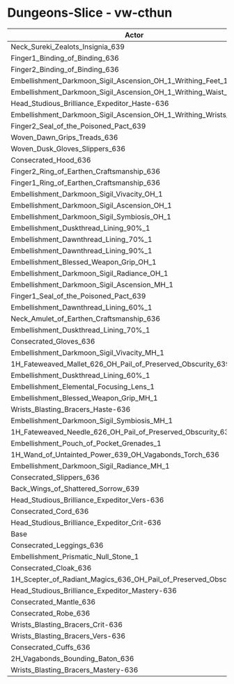 # Dungeons-Slice - vw-cthun
| Actor | DPS | Increase |
|---|:---:|:---:|
|Neck_Sureki_Zealots_Insignia_639|1476190|2.12%|
|Finger1_Binding_of_Binding_636|1475728|2.09%|
|Finger2_Binding_of_Binding_636|1474825|2.03%|
|Embellishment_Darkmoon_Sigil_Ascension_OH_1_Writhing_Feet_1|1470079|1.70%|
|Embellishment_Darkmoon_Sigil_Ascension_OH_1_Writhing_Waist_1|1467814|1.54%|
|Head_Studious_Brilliance_Expeditor_Haste-636|1462798|1.19%|
|Embellishment_Darkmoon_Sigil_Ascension_OH_1_Writhing_Wrists_1|1461932|1.13%|
|Finger2_Seal_of_the_Poisoned_Pact_639|1461846|1.13%|
|Woven_Dawn_Grips_Treads_636|1461284|1.09%|
|Woven_Dusk_Gloves_Slippers_636|1461042|1.07%|
|Consecrated_Hood_636|1461009|1.07%|
|Finger2_Ring_of_Earthen_Craftsmanship_636|1460737|1.05%|
|Finger1_Ring_of_Earthen_Craftsmanship_636|1459739|0.98%|
|Embellishment_Darkmoon_Sigil_Vivacity_OH_1|1459669|0.98%|
|Embellishment_Darkmoon_Sigil_Ascension_OH_1|1459549|0.97%|
|Embellishment_Darkmoon_Sigil_Symbiosis_OH_1|1458427|0.89%|
|Embellishment_Duskthread_Lining_90%_1|1457863|0.85%|
|Embellishment_Dawnthread_Lining_70%_1|1456411|0.75%|
|Embellishment_Dawnthread_Lining_90%_1|1455762|0.71%|
|Embellishment_Blessed_Weapon_Grip_OH_1|1454792|0.64%|
|Embellishment_Darkmoon_Sigil_Radiance_OH_1|1454630|0.63%|
|Embellishment_Darkmoon_Sigil_Ascension_MH_1|1454248|0.60%|
|Finger1_Seal_of_the_Poisoned_Pact_639|1454188|0.60%|
|Embellishment_Dawnthread_Lining_60%_1|1453923|0.58%|
|Neck_Amulet_of_Earthen_Craftsmanship_636|1453731|0.57%|
|Embellishment_Duskthread_Lining_70%_1|1453656|0.56%|
|Consecrated_Gloves_636|1453250|0.53%|
|Embellishment_Darkmoon_Sigil_Vivacity_MH_1|1453115|0.52%|
|1H_Fateweaved_Mallet_626_OH_Pail_of_Preserved_Obscurity_639|1452756|0.50%|
|Embellishment_Duskthread_Lining_60%_1|1452479|0.48%|
|Embellishment_Elemental_Focusing_Lens_1|1452284|0.47%|
|Embellishment_Blessed_Weapon_Grip_MH_1|1451720|0.43%|
|Wrists_Blasting_Bracers_Haste-636|1451134|0.39%|
|Embellishment_Darkmoon_Sigil_Symbiosis_MH_1|1451117|0.39%|
|1H_Fateweaved_Needle_626_OH_Pail_of_Preserved_Obscurity_639|1451056|0.38%|
|Embellishment_Pouch_of_Pocket_Grenades_1|1450639|0.35%|
|1H_Wand_of_Untainted_Power_639_OH_Vagabonds_Torch_636|1448993|0.24%|
|Embellishment_Darkmoon_Sigil_Radiance_MH_1|1448544|0.21%|
|Consecrated_Slippers_636|1448457|0.20%|
|Back_Wings_of_Shattered_Sorrow_639|1447705|0.15%|
|Head_Studious_Brilliance_Expeditor_Vers-636|1446805|0.09%|
|Consecrated_Cord_636|1446223|0.05%|
|Head_Studious_Brilliance_Expeditor_Crit-636|1446099|0.04%|
|Base|1445529|0.00%|
|Consecrated_Leggings_636|1445518|0.00%|
|Embellishment_Prismatic_Null_Stone_1|1445333|-0.01%|
|Consecrated_Cloak_636|1445284|-0.02%|
|1H_Scepter_of_Radiant_Magics_636_OH_Pail_of_Preserved_Obscurity_639|1445104|-0.03%|
|Head_Studious_Brilliance_Expeditor_Mastery-636|1444930|-0.04%|
|Consecrated_Mantle_636|1444660|-0.06%|
|Consecrated_Robe_636|1444236|-0.09%|
|Wrists_Blasting_Bracers_Crit-636|1444173|-0.09%|
|Wrists_Blasting_Bracers_Vers-636|1444032|-0.10%|
|Consecrated_Cuffs_636|1443289|-0.15%|
|2H_Vagabonds_Bounding_Baton_636|1443028|-0.17%|
|Wrists_Blasting_Bracers_Mastery-636|1438380|-0.49%|
